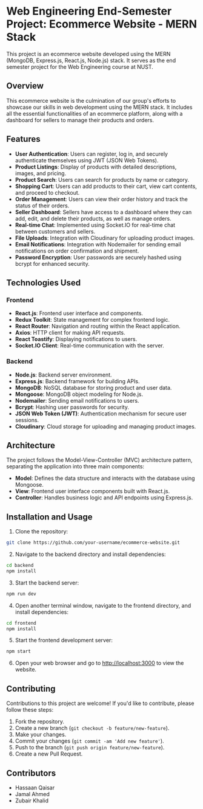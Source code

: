 # Web Engineering End-Semester Project: Ecommerce Website - MERN Stack

This project is an ecommerce website developed using the MERN (MongoDB, Express.js, React.js, Node.js) stack. It serves as the end semester project for the Web Engineering course at NUST.

## Overview

This ecommerce website is the culmination of our group's efforts to showcase our skills in web development using the MERN stack. It includes all the essential functionalities of an ecommerce platform, along with a dashboard for sellers to manage their products and orders.

## Features

- **User Authentication**: Users can register, log in, and securely authenticate themselves using JWT (JSON Web Tokens).
- **Product Listings**: Display of products with detailed descriptions, images, and pricing.
- **Product Search**: Users can search for products by name or category.
- **Shopping Cart**: Users can add products to their cart, view cart contents, and proceed to checkout.
- **Order Management**: Users can view their order history and track the status of their orders.
- **Seller Dashboard**: Sellers have access to a dashboard where they can add, edit, and delete their products, as well as manage orders.
- **Real-time Chat**: Implemented using Socket.IO for real-time chat between customers and sellers.
- **File Uploads**: Integration with Cloudinary for uploading product images.
- **Email Notifications**: Integration with Nodemailer for sending email notifications on order confirmation and shipment.
- **Password Encryption**: User passwords are securely hashed using bcrypt for enhanced security.

## Technologies Used

### Frontend

- **React.js**: Frontend user interface and components.
- **Redux Toolkit**: State management for complex frontend logic.
- **React Router**: Navigation and routing within the React application.
- **Axios**: HTTP client for making API requests.
- **React Toastify**: Displaying notifications to users.
- **Socket.IO Client**: Real-time communication with the server.

### Backend

- **Node.js**: Backend server environment.
- **Express.js**: Backend framework for building APIs.
- **MongoDB**: NoSQL database for storing product and user data.
- **Mongoose**: MongoDB object modeling for Node.js.
- **Nodemailer**: Sending email notifications to users.
- **Bcrypt**: Hashing user passwords for security.
- **JSON Web Token (JWT)**: Authentication mechanism for secure user sessions.
- **Cloudinary**: Cloud storage for uploading and managing product images.

## Architecture

The project follows the Model-View-Controller (MVC) architecture pattern, separating the application into three main components:

- **Model**: Defines the data structure and interacts with the database using Mongoose.
- **View**: Frontend user interface components built with React.js.
- **Controller**: Handles business logic and API endpoints using Express.js.

## Installation and Usage

1. Clone the repository:

```bash
git clone https://github.com/your-username/ecommerce-website.git
```

2. Navigate to the backend directory and install dependencies:

```bash
cd backend
npm install
```

3. Start the backend server:

```bash
npm run dev
```

4. Open another terminal window, navigate to the frontend directory, and install dependencies:

```bash
cd frontend
npm install
```

5. Start the frontend development server:

```bash
npm start
```

6. Open your web browser and go to [http://localhost:3000](http://localhost:3000) to view the website.

## Contributing

Contributions to this project are welcome! If you'd like to contribute, please follow these steps:

1. Fork the repository.
2. Create a new branch (`git checkout -b feature/new-feature`).
3. Make your changes.
4. Commit your changes (`git commit -am 'Add new feature'`).
5. Push to the branch (`git push origin feature/new-feature`).
6. Create a new Pull Request.

## Contributors

- Hassaan Qaisar
- Jamal Ahmed
- Zubair Khalid

